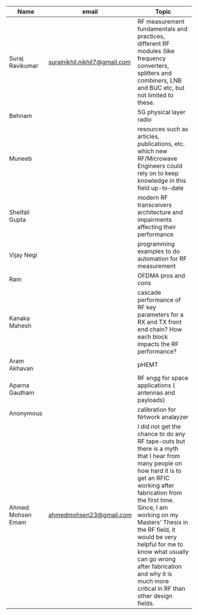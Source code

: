 
| Name            | email                         | Topic                                                                                                                                                           |
| --------------- | ----------------------------- | --------------------------------------------------------------------------------------------------------------------------------------------------------------- |
| Suraj Ravikumar | surajnikhil.nikhil7@gmail.com | RF measurement fundamentals and practices, different RF modules (like frequency converters, splitters and combiners, LNB and BUC etc, but not limited to these. |
| Behnam          |                               | 5G physical layer radio                                                                                                                                         |
| Muneeb          |                               | resources such as articles, publications, etc. which new RF/Microwave Engineers could rely on to keep knowledge in this field up-to-date                        |
| Sheifali Gupta  |                               | modern RF transceivers architecture and impairments affecting their performance                                                                                 |
| Vijay Negi      |                               | programming examples to do automation for RF measurement                                                                                                        |
| Ram             |                               | OFDMA pros and cons                                                                                                                                             |
| Kanaka Mahesh   |                               | cascade performance of RF key parameters for a RX and TX front end chain? How each block impacts the RF performance?                                            |
| Aram Akhavan    |                               | pHEMT                                                                                                                                                           |
| Aparna Gautham  |                               | RF engg for space applications ( antennas and payloads)                                                                                                         |
| Anonymous       |                               | calibration for Nrtwork analayzer                                                                                                                               |
| Ahmed Mohsen Emam                | ahmedmohsen23@gmail.com                              | I did not get the chance to do any RF tape-outs but there is a myth that I hear from many people on how hard it is to get an RFIC working after fabrication from the first time. Since, I am working on my Masters' Thesis in the RF field, it would be very helpful for me to know what usually can go wrong after fabrication and why it is much more critical in RF than other design fields.                                                                                                                                                                |
